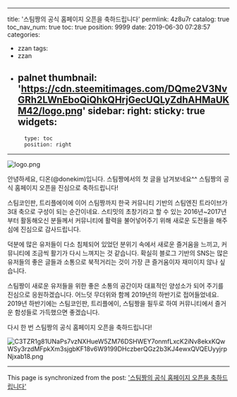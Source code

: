 
---
title: '스팀짱의 공식 홈페이지 오픈을 축하드립니다'
permlink: 4z8u7r
catalog: true
toc_nav_num: true
toc: true
position: 9999
date: 2019-06-30 07:28:57
categories:
- zzan
tags:
- zzan
- palnet
thumbnail: 'https://cdn.steemitimages.com/DQme2V3NvGRh2LWnEboQiQhkQHrjGecUQLyZdhAHMaUKM42/logo.png'
sidebar:
    right:
        sticky: true
widgets:
    -
        type: toc
        position: right
---


![logo.png](https://cdn.steemitimages.com/DQme2V3NvGRh2LWnEboQiQhkQHrjGecUQLyZdhAHMaUKM42/logo.png)

안녕하세요, 디온(@donekim)입니다. 스팀짱에서의 첫 글을 남겨보네요^^ 스팀짱의 공식 홈페이지 오픈을 진심으로 축하드립니다!

스팀코인판, 트리플에이에 이어 스팀짱까지 한국 커뮤니티 기반의 스팀엔진 트라이브가 3대 축으로 구성이 되는 순간이네요. 스티밋의 초창기라고 할 수 있는 2016년~2017년부터 활동해오신 분들께서 커뮤니티에 활력을 불어넣어주기 위해 새로운 도전들을 해주심에 진심으로 감사드립니다. 

덕분에 많은 유저들이 다소 침체되어 있었던 분위기 속에서 새로운 즐거움을 느끼고, 커뮤니티에 조금씩 활기가 다시 느껴지는 것 같습니다. 확실히 블로그 기반의 SNS는 많은 유저들의 좋은 글들과 소통으로 북적거리는 것이 가장 큰 즐거움이자 재미이지 않나 싶습니다.

스팀짱이 새로운 유저들을 위한 좋은 소통의 공간이자 대표적인 양성소가 되어 주기를 진심으로 응원하겠습니다. 어느덧 무더위와 함께 2019년의 하반기로 접어들었네요. 2019년 하반기에는 스팀코인판, 트리플에이, 스팀짱을 필두로 하여 커뮤니티에서 즐거운 함성들로 가득했으면 좋겠습니다. 

다시 한 번 스팀짱의 공식 홈페이지 오픈을 축하드립니다!

![C3TZR1g81UNaPs7vzNXHueW5ZM76DSHWEY7onmfLxcK2iNv8ekxKQwWSy3rzdMFpkXm3sjgbKF18v6W9199DHczberQGz2b3KJ4ewxQVQEUyyjrpNjxab18.png](https://cdn.steemitimages.com/DQmXu4CS5hFsqJpNKMmxGaji3jp8WNjz8niU2RWzFSUvfKS/C3TZR1g81UNaPs7vzNXHueW5ZM76DSHWEY7onmfLxcK2iNv8ekxKQwWSy3rzdMFpkXm3sjgbKF18v6W9199DHczberQGz2b3KJ4ewxQVQEUyyjrpNjxab18.png)

- - -

This page is synchronized from the post: ['스팀짱의 공식 홈페이지 오픈을 축하드립니다'](https://steemit.com/@donekim/4z8u7r)
